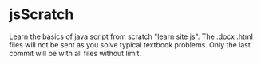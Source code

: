# jsScratch

Learn the basics of java script from scratch "learn site js".
The .docx .html files will not be sent as you solve typical textbook problems. Only the last commit will be with all files without limit.